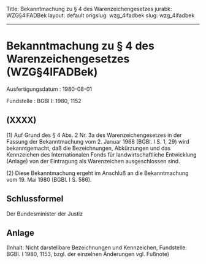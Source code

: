 Title: Bekanntmachung zu § 4 des Warenzeichengesetzes
jurabk: WZG§4IFADBek
layout: default
origslug: wzg_4ifadbek
slug: wzg_4ifadbek

---

# Bekanntmachung zu § 4 des Warenzeichengesetzes (WZG§4IFADBek)

Ausfertigungsdatum
:   1980-08-01

Fundstelle
:   BGBl I: 1980, 1152



## (XXXX)

(1) Auf Grund des § 4 Abs. 2 Nr. 3a des Warenzeichengesetzes in der
Fassung der Bekanntmachung vom 2. Januar 1968 (BGBl. I S. 1, 29) wird
bekanntgemacht, daß die Bezeichnungen, Abkürzungen und das Kennzeichen
des Internationalen Fonds für landwirtschaftliche Entwicklung (Anlage)
von der Eintragung als Warenzeichen ausgeschlossen sind.

(2) Diese Bekanntmachung ergeht im Anschluß an die Bekanntmachung vom
19\. Mai 1980 (BGBl. I S. 586).


## Schlussformel

Der Bundesminister der Justiz


## Anlage

(Inhalt: Nicht darstellbare Bezeichnungen und Kennzeichen,
Fundstelle: BGBl. I 1980, 1153,
bzgl. der einzelnen Änderungen vgl. Fußnote)

